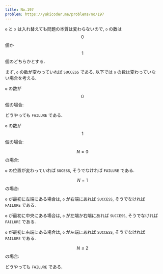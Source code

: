 ```yaml
---
title: No.197
problem: https://yukicoder.me/problems/no/197
---
```

`o` と `x` は入れ替えても問題の本質は変わらないので, `o` の数は $$ 0 $$ 個か $$ 1 $$ 個のどちらかとする.

まず, `o` の数が変わっていれば `SUCCESS` である. 以下では `o` の数は変わっていない場合を考える.

`o` の数が $$ 0 $$ 個の場合:

どうやっても `FAILURE` である.

`o` の数が $$ 1 $$ 個の場合:

$$ N = 0 $$ の場合:

`o` の位置が変わっていれば `SUCESS`, そうでなければ `FAILURE` である.

$$ N = 1 $$ の場合:

`o` が最初に左端にある場合は, `o` が右端にあれば `SUCCESS`, そうでなければ `FAILURE` である.

`o` が最初に中央にある場合は, `o` が左端か右端にあれば `SUCCESS`, そうでなければ `FAILURE` である.

`o` が最初に右端にある場合は, `o` が左端にあれば `SUCCESS`, そうでなければ `FAILURE` である.

$$ N \leq 2 $$ の場合:

どうやっても `FAILURE` である.
